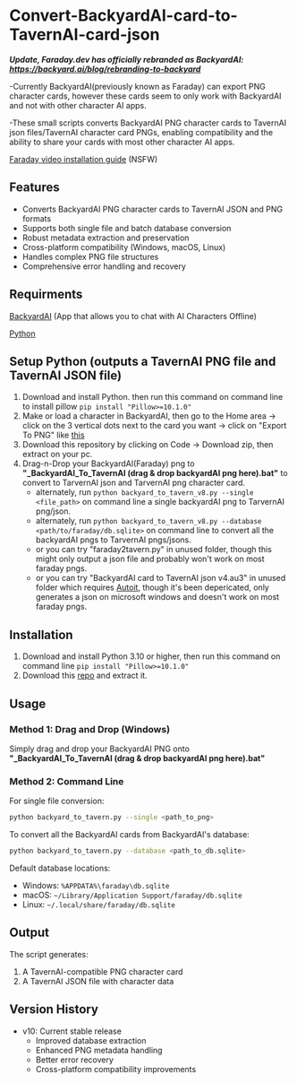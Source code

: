 # Convert-BackyardAI-card-to-TavernAI-card-json
***Update, Faraday.dev has officially rebranded as BackyardAI: https://backyard.ai/blog/rebranding-to-backyard***

-Currently BackyardAI(previously known as Faraday) can export PNG character cards, however these cards seem to only work with BackyardAI and not with other character AI apps.

-These small scripts converts BackyardAI PNG character cards to TavernAI json files/TavernAI character card PNGs, enabling compatibility and the ability to share your cards with most other character AI apps.

[Faraday video installation guide](https://www.youtube.com/watch?v=i_vM8T-oXSw) (NSFW)

## Features

- Converts BackyardAI PNG character cards to TavernAI JSON and PNG formats
- Supports both single file and batch database conversion
- Robust metadata extraction and preservation
- Cross-platform compatibility (Windows, macOS, Linux)
- Handles complex PNG file structures
- Comprehensive error handling and recovery

## Requirments

[BackyardAI](https://backyard.ai/) (App that allows you to chat with AI Characters Offline)

[Python](https://www.python.org/)

## Setup Python (outputs a TavernAI PNG file and TavernAI JSON file)

1) Download and install Python. then run this command on command line to install pillow `pip install "Pillow>=10.1.0"`
2) Make or load a character in BackyardAI, then go to the Home area -> click on the 3 vertical dots next to the card you want -> click on "Export To PNG" like [this](https://files.catbox.moe/i7zusw.png)
3) Download this repository by clicking on Code -> Download zip, then extract on your pc.
4) Drag-n-Drop your BackyardAI(Faraday) png to **"_BackyardAI_To_TavernAI (drag & drop backyardAI png here).bat"** to convert to TarvernAI json and TarvernAI png character card.
   - alternately, run `python backyard_to_tavern_v8.py --single <file_path>` on command line a single backyardAI png to TarvernAI png/json.
   - alternately, run `python backyard_to_tavern_v8.py --database <path/to/faraday/db.sqlite>` on command line to convert all the backyardAI pngs to TarvernAI pngs/jsons.
   - or you can try "faraday2tavern.py" in unused folder, though this might only output a json file and probably won't work on most faraday pngs.
   - or you can try "BackyardAI card to TavernAI json v4.au3" in unused folder which requires [Autoit](https://www.autoitscript.com/cgi-bin/getfile.pl?autoit3/autoit-v3-setup.zip), though it's been depericated, only generates a json on microsoft windows and doesn't work on most faraday pngs.

## Installation

1. Download and install Python 3.10 or higher, then run this command on command line `pip install "Pillow>=10.1.0"`
2. Download this [repo](https://github.com/EliseWindbloom/Convert-BackyardAI-card-to-TavernAI-png-json/archive/refs/heads/main.zip) and extract it.

## Usage

### Method 1: Drag and Drop (Windows)
Simply drag and drop your BackyardAI PNG onto **"_BackyardAI_To_TavernAI (drag & drop backyardAI png here).bat"**

### Method 2: Command Line

For single file conversion:
```bash
python backyard_to_tavern.py --single <path_to_png>
```

To convert all the BackyardAI cards from BackyardAI's database:
```bash
python backyard_to_tavern.py --database <path_to_db.sqlite>
```

Default database locations:
- Windows: `%APPDATA%\faraday\db.sqlite`
- macOS: `~/Library/Application Support/faraday/db.sqlite`
- Linux: `~/.local/share/faraday/db.sqlite`

## Output

The script generates:
1. A TavernAI-compatible PNG character card
2. A TavernAI JSON file with character data

## Version History

- v10: Current stable release
  - Improved database extraction
  - Enhanced PNG metadata handling
  - Better error recovery
  - Cross-platform compatibility improvements
